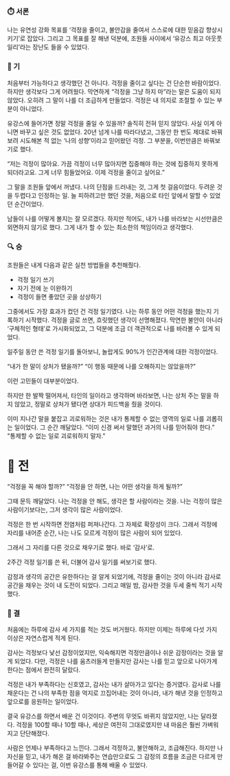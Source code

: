 ### ⏱️ 서론

나는 유연성 강화 목표를 ‘걱정을 줄이고, 불안감을 줄여서 스스로에 대한 믿음감 향상시키기’로 잡았다.
그리고 그 목표를 잘 해낸 덕분에, 조원들 사이에서 ‘유강스 최고 아웃풋 일리’라는 장난도 들을 수 있었다.

### 🌱 기

처음부터 가능하다고 생각했던 건 아니다. 걱정을 줄이고 싶다는 건 단순한 바람이었다. 하지만 생각보다 그게 어려웠다. 막연하게 “걱정을 그냥 하지 마”라는 말은 도움이 되지 않았다. 오히려 그 말이 나를 더 조급하게 만들었다. 걱정은 내 의지로 조절할 수 있는 부분이 아니었다.

유강스에 들어가면 정말 걱정을 줄일 수 있을까? 솔직히 전혀 믿지 않았다. 사실 이게 아니면 바꾸고 싶은 것도 없었다. 20년 넘게 나를 따라다녔고, 그동안 한 번도 제대로 바꿔보려 시도해본 적 없는 ‘나의 성향’이라고 믿어왔던 걱정. 그 부분을, 이번만큼은 바꿔보기로 했다.

“저는 걱정이 많아요. 가끔 걱정이 너무 많아지면 집중해야 하는 것에 집중하지 못하게 되더라고요.
그게 너무 힘들었어요. 이제 걱정을 줄이고 싶어요.”

그 말을 조원들 앞에서 꺼냈다. 나의 단점을 드러내는 것, 그게 첫 걸음이었다. 두려운 것을 두렵다고 인정하는 일. 늘 피하려고만 했던 것을, 처음으로 타인 앞에서 말할 수 있었던 순간이었다.

남들이 나를 어떻게 볼지는 잘 모르겠다. 하지만 적어도, 내가 나를 바라보는 시선만큼은 외면하지 않기로 했다.
그게 내가 할 수 있는 최소한의 책임이라고 생각했다.

### 🔍 승

조원들은 내게 다음과 같은 실천 방법들을 추천해줬다.

- 걱정 일기 쓰기
- 자기 전에 눈 이완하기
- 걱정이 들면 좋았던 곳을 상상하기

그중에서도 가장 효과가 컸던 건 걱정 일기였다. 나는 하루 동안 어떤 걱정을 했는지 기록하기 시작했다. 걱정을 글로 쓰면, 흐릿했던 생각이 선명해졌다. 막연한 불안이 아니라 ‘구체적인 형태’로 가시화되었고, 그 덕분에 조금 더 객관적으로 나를 바라볼 수 있게 되었다.

일주일 동안 쓴 걱정 일기를 돌아보니, 놀랍게도 90%가 인간관계에 대한 걱정이었다.

“내가 한 말이 상처가 됐을까?” “이 행동 때문에 나를 오해하지는 않았을까?”

이런 고민들이 대부분이었다.

하지만 한 발짝 떨어져서, 타인의 일이라고 생각하며 바라보면, 나는 상처 주는 말을 하지 않았고, 정말로 상처가 됐다면 상대가 피드백을 줬을 것이다.

이미 지나간 말을 붙잡고 괴로워하는 것은 내가 통제할 수 없는 영역의 일로 나를 괴롭히는 일이었다.
그 순간 깨달았다. “이미 신경 써서 말했던 과거의 나를 믿어줘야 한다.” "통제할 수 없는 일로 괴로워하지 말자."

# 🍵 전

“걱정을 꼭 해야 할까?” “걱정을 안 하면, 나는 어떤 생각을 하게 될까?”

그때 문득 깨달았다. 나는 걱정을 안 해도, 생각은 할 사람이라는 것을. 나는 걱정이 많은 사람이기보다는,
그저 생각이 많은 사람이었다.

걱정은 한 번 시작하면 전염처럼 퍼져나간다. 그 자체로 확장성이 크다. 그래서 걱정에 자리를 내어준 순간, 나는 나도 모르게 걱정이 많은 사람이 되어 있었다.

그래서 그 자리를 다른 것으로 채우기로 했다. 바로 ‘감사’로.

2주간 걱정 일기를 쓴 뒤, 더불어 감사 일기를 써보기로 했다.

감정과 생각의 공간은 유한하다는 걸 알게 되었기에, 걱정을 줄이는 것이 아니라 감사로 공간을 채우는 것이 내 도전이 되었다. 그리고 매일 밤, 감사한 것을 두세 줄씩 적기 시작했다.

### 🎯 결

처음에는 하루에 감사 세 가지를 적는 것도 버거웠다. 하지만 이제는 하루에 다섯 가지 이상은 자연스럽게 적게 된다.

감사는 걱정보다 낯선 감정이었지만, 익숙해지면 걱정만큼이나 쉬운 감정이라는 것을 알게 되었다. 다만, 걱정은 나를 움츠러들게 만들지만 감사는 나를 믿고 앞으로 나아가게 한다는 점에서 완전히 달랐다.

걱정은 내가 부족하다는 신호였고, 감사는 내가 살아가고 있다는 증거였다.
감사로 나를 채운다는 건 나의 부족한 점을 억지로 끄집어내는 것이 아니라, 내가 해낸 것을 인정하고 앞으로를 응원하는 일이었다.

결국 유강스를 하면서 배운 건 이것이다. 주변의 무엇도 바뀌지 않았지만, 나는 달라졌다.
걱정을 100할 때나 10할 때나, 세상은 여전히 그대로였지만 내 마음은 훨씬 가벼워지고 단단해졌다.

사람은 언제나 부족하다고 느낀다. 그래서 걱정하고, 불안해하고, 조급해진다. 하지만 나 자신을 믿고, 내가 해온 걸 바라봐주는 연습만으로도 그 감정의 흐름을 조금은 다르게 만들어갈 수 있다는 걸, 이번 유강스를 통해 배울 수 있었다.

